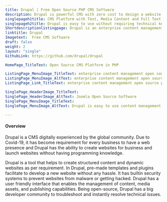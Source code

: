 ```yaml
---
title: Drupal | Free Open Source PHP CMS Software
description: Drupal is powerful CMS with zero cost to design a website. Create a website for a business using Drupal CMS in minutes.
singlepageh1title: CMS Platform with Text, Media Content and Full Text Search 
singlepageh2title: Drupal is easy to use without requiring technical knowledge. Create simple to complex websites including job portals, digital magazines like The Economists.
Shortdescriptionlistingpage: Drupal is an enterprise content management open source platform for building amazing digital experiences. It's made by a dedicated community. Anyone can use it, and it will always be free.
linktitle: Drupal
Imagetext:  Free CMS Software 
draft: false
weight: 2
layout: "single"
GithubLink: https://github.com/drupal/drupal

HomePage_TitleText: Open Source CMS Platform in PHP

ListingPage_MenuImage_TitleText: enterprise content management open source platform
ListingPage_MenuImage_AltText: enterprise content management open source platform
ListingPage_Link_TitleText: enterprise content management open source platform

SinglePage_HeaderImage_TitleText: 
SinglePage_HeaderImage_AltText: Joomla Open Source Software
SinglePage_MenuImage_TitleText: 
SinglePage_MenuImage_AltText: Drupal is easy to use content management system.

---
```


#### Overview

Drupal is a CMS digitally experienced by the global community. Due to Covid-19, it has become requirement for every business to have a web presence and Drupal has the ability to create websites for business and launch websites without having programming knowledge.

Drupal is a tool that helps to create structured content and dynamic websites as per requirement. In Drupal, pre-made templates and plugins facilitate to develop a new website without any hassle. It has builtin security systems to prevent websites from malware or getting hacked. Drupal has a user friendly interface that enables the management of content, media assets, and publishing capabilities. Being open-source, Drupal has a big developer community to troubleshoot and instantly resolve technical issues.